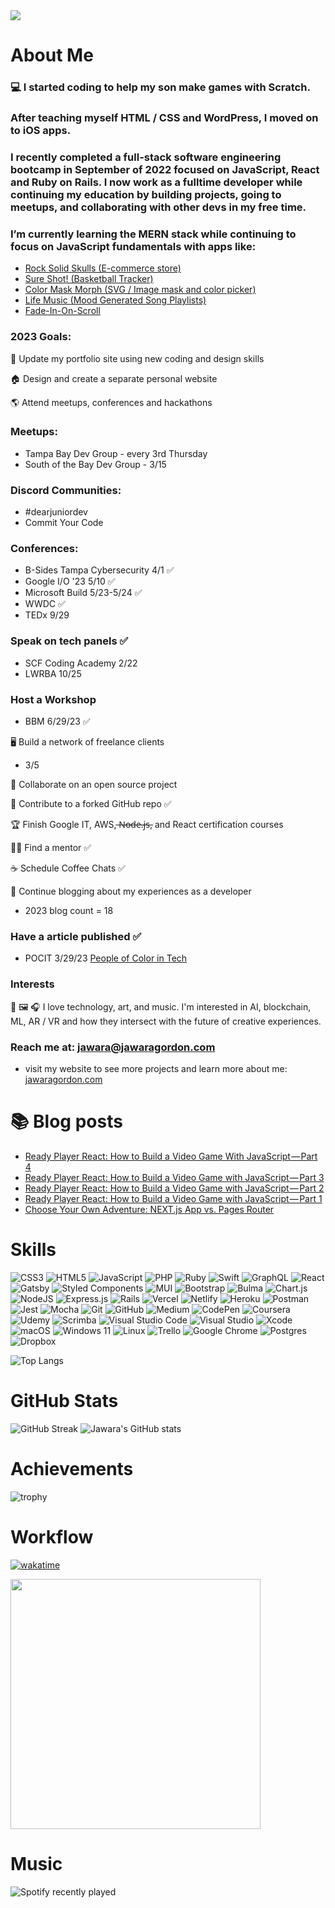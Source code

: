 <img width="auto" src="https://jawaragordon.com/img/name_badge.png"/>

# About Me

### 💻 I started coding to help my son make games with Scratch. 

### After teaching myself HTML / CSS and WordPress, I moved on to iOS apps. 

### I recently completed a full-stack software engineering bootcamp in September of 2022 focused on JavaScript, React and Ruby on Rails. I now work as a fulltime developer while continuing my education by building projects, going to meetups, and collaborating with other devs in my free time.

### I’m currently learning the MERN stack while continuing to focus on JavaScript fundamentals with apps like:
- <a href="https://rocksolidskulls.com">Rock Solid Skulls (E-commerce store)</a>
- <a href="https://jawaragordon.github.io/free-throw-counter/">Sure Shot! (Basketball Tracker)</a>
- <a href="https://css-masks.vercel.app/">Color Mask Morph (SVG / Image mask and color picker)</a>
- <a href="https://www.lifemusic.me/">Life Music (Mood Generated Song Playlists)</a>
- <a href="https://fade-in-on-scroll.vercel.app/">Fade-In-On-Scroll</a>


### 2023 Goals: 

💼 Update my portfolio site using new coding and design skills

🏠 Design and create a separate personal website 

🌎 Attend meetups, conferences and hackathons
### Meetups: 
- Tampa Bay Dev Group - every 3rd Thursday
- South of the Bay Dev Group - 3/15
### Discord Communities: 
- #dearjuniordev
- Commit Your Code 
### Conferences: 
- B-Sides Tampa Cybersecurity 4/1 ✅
- Google I/O '23 5/10 ✅
- Microsoft Build 5/23-5/24 ✅
- WWDC ✅
- TEDx 9/29


### Speak on tech panels ✅
- SCF Coding Academy 2/22 
- LWRBA 10/25

### Host a Workshop

- BBM 6/29/23 ✅


🖥 Build a network of freelance clients 
- 3/5

🤝 Collaborate on an open source project 

🤝 Contribute to a forked GitHub repo ✅

🏆 Finish Google IT, AWS,  ̶N̶o̶d̶e̶.̶j̶s̶, and React certification courses

🤜🤛 Find a mentor ✅

☕ Schedule Coffee Chats ✅

📝 Continue blogging about my experiences as a developer   
- 2023 blog count = 18

### Have a article published ✅
- POCIT 3/29/23 
<a href="https://peopleofcolorintech.com/articles/from-bootcamp-to-hired-how-i-got-a-developer-job-in-3-weeks/">People of Color in Tech</a>

### Interests

📲 🖼 🎧 I love technology, art, and music. I'm interested in AI, blockchain, ML, AR / VR and how they intersect with the future of creative experiences. 

### Reach me at: jawara@jawaragordon.com 
- visit my website to see more projects and learn more about me: <a href="https://jawaragordon.com">jawaragordon.com</a>

# 📚 Blog posts
<!-- BLOG-POST-LIST:START -->
- [Ready Player React: How to Build a Video Game With JavaScript — Part 4](https://medium.com/@jawaragordon/ready-player-react-how-to-build-a-video-game-with-javascript-part-4-b4396c85eec9?source=rss-d4be0cf41dad------2)
- [Ready Player React: How to Build a Video Game with JavaScript — Part 3](https://medium.com/@jawaragordon/ready-player-react-how-to-build-a-video-game-with-javascript-part-3-be633e4adcd4?source=rss-d4be0cf41dad------2)
- [Ready Player React: How to Build a Video Game with JavaScript — Part 2](https://medium.com/@jawaragordon/ready-player-react-how-to-build-a-video-game-with-javascript-part-2-29b29ea93a9c?source=rss-d4be0cf41dad------2)
- [Ready Player React: How to Build a Video Game with JavaScript — Part 1](https://medium.com/@jawaragordon/ready-player-react-how-to-build-a-video-game-with-javascript-part-1-fbda59e173f5?source=rss-d4be0cf41dad------2)
- [Choose Your Own Adventure: NEXT.js App vs. Pages Router](https://medium.com/@jawaragordon/choose-your-own-adventure-next-js-app-vs-pages-router-528dbf25b37f?source=rss-d4be0cf41dad------2)
<!-- BLOG-POST-LIST:END -->

# Skills 
![CSS3](https://img.shields.io/badge/css3-%231572B6.svg?style=for-the-badge&logo=css3&logoColor=white)
![HTML5](https://img.shields.io/badge/html5-%23E34F26.svg?style=for-the-badge&logo=html5&logoColor=white)
![JavaScript](https://img.shields.io/badge/javascript-%23323330.svg?style=for-the-badge&logo=javascript&logoColor=%23F7DF1E)
![PHP](https://img.shields.io/badge/php-%23777BB4.svg?style=for-the-badge&logo=php&logoColor=white)
![Ruby](https://img.shields.io/badge/ruby-%23CC342D.svg?style=for-the-badge&logo=ruby&logoColor=white)
![Swift](https://img.shields.io/badge/swift-F54A2A?style=for-the-badge&logo=swift&logoColor=white)
![GraphQL](https://img.shields.io/badge/-GraphQL-E10098?style=for-the-badge&logo=graphql&logoColor=white)
![React](https://img.shields.io/badge/react-%2320232a.svg?style=for-the-badge&logo=react&logoColor=%2361DAFB)
![Gatsby](https://img.shields.io/badge/Gatsby-%23663399.svg?style=for-the-badge&logo=gatsby&logoColor=white)
![Styled Components](https://img.shields.io/badge/styled--components-DB7093?style=for-the-badge&logo=styled-components&logoColor=white)
![MUI](https://img.shields.io/badge/MUI-%230081CB.svg?style=for-the-badge&logo=mui&logoColor=white)
![Bootstrap](https://img.shields.io/badge/bootstrap-%23563D7C.svg?style=for-the-badge&logo=bootstrap&logoColor=white)
![Bulma](https://img.shields.io/badge/bulma-00D0B1?style=for-the-badge&logo=bulma&logoColor=white)
![Chart.js](https://img.shields.io/badge/chart.js-F5788D.svg?style=for-the-badge&logo=chart.js&logoColor=white)
![NodeJS](https://img.shields.io/badge/node.js-6DA55F?style=for-the-badge&logo=node.js&logoColor=white)
![Express.js](https://img.shields.io/badge/express.js-%23404d59.svg?style=for-the-badge&logo=express&logoColor=%2361DAFB)
![Rails](https://img.shields.io/badge/rails-%23CC0000.svg?style=for-the-badge&logo=ruby-on-rails&logoColor=white)
![Vercel](https://img.shields.io/badge/vercel-%23000000.svg?style=for-the-badge&logo=vercel&logoColor=white)
![Netlify](https://img.shields.io/badge/netlify-%23000000.svg?style=for-the-badge&logo=netlify&logoColor=#00C7B7)
![Heroku](https://img.shields.io/badge/heroku-%23430098.svg?style=for-the-badge&logo=heroku&logoColor=white)
![Postman](https://img.shields.io/badge/Postman-FF6C37?style=for-the-badge&logo=postman&logoColor=white)
![Jest](https://img.shields.io/badge/-jest-%23C21325?style=for-the-badge&logo=jest&logoColor=white)
![Mocha](https://img.shields.io/badge/-mocha-%238D6748?style=for-the-badge&logo=mocha&logoColor=white)
![Git](https://img.shields.io/badge/git-%23F05033.svg?style=for-the-badge&logo=git&logoColor=white)
![GitHub](https://img.shields.io/badge/github-%23121011.svg?style=for-the-badge&logo=github&logoColor=white)
![Medium](https://img.shields.io/badge/Medium-12100E?style=for-the-badge&logo=medium&logoColor=white)
![CodePen](https://img.shields.io/badge/Codepen-000000?style=for-the-badge&logo=codepen&logoColor=white)
![Coursera](https://img.shields.io/badge/Coursera-%230056D2.svg?style=for-the-badge&logo=Coursera&logoColor=white)
![Udemy](https://img.shields.io/badge/Udemy-A435F0?style=for-the-badge&logo=Udemy&logoColor=white)
![Scrimba](https://img.shields.io/badge/scrimba-2B283A?style=for-the-badge&logo=scrimba&logoColor=white)
![Visual Studio Code](https://img.shields.io/badge/Visual%20Studio%20Code-0078d7.svg?style=for-the-badge&logo=visual-studio-code&logoColor=white)
![Visual Studio](https://img.shields.io/badge/Visual%20Studio-5C2D91.svg?style=for-the-badge&logo=visual-studio&logoColor=white)
![Xcode](https://img.shields.io/badge/Xcode-007ACC?style=for-the-badge&logo=Xcode&logoColor=white)
![macOS](https://img.shields.io/badge/mac%20os-000000?style=for-the-badge&logo=macos&logoColor=F0F0F0)
![Windows 11](https://img.shields.io/badge/Windows%2011-%230079d5.svg?style=for-the-badge&logo=Windows%2011&logoColor=white)
![Linux](https://img.shields.io/badge/Linux-FCC624?style=for-the-badge&logo=linux&logoColor=black)
![Trello](https://img.shields.io/badge/Trello-%23026AA7.svg?style=for-the-badge&logo=Trello&logoColor=white)
![Google Chrome](https://img.shields.io/badge/Google%20Chrome-4285F4?style=for-the-badge&logo=GoogleChrome&logoColor=white)
![Postgres](https://img.shields.io/badge/postgres-%23316192.svg?style=for-the-badge&logo=postgresql&logoColor=white)
![Dropbox](https://img.shields.io/badge/Dropbox-%233B4D98.svg?style=for-the-badge&logo=Dropbox&logoColor=white)

![Top Langs](https://github-readme-stats.vercel.app/api/top-langs/?username=jawaragordon&layout=compact)

# GitHub Stats
![GitHub Streak](https://github-readme-streak-stats.herokuapp.com?user=jawaragordon)
![Jawara's GitHub stats](https://github-readme-stats.vercel.app/api?username=jawaragordon&show_icons=true&theme=dark)

# Achievements 

![trophy](https://github-profile-trophy.vercel.app/?username=jawaragordon&theme=darkhub)

# Workflow
[![wakatime](https://wakatime.com/badge/user/b30e5734-aa0f-4fda-92b4-d7e1ba70ca99.svg)](https://wakatime.com/@b30e5734-aa0f-4fda-92b4-d7e1ba70ca99)

<img width="400px" src="https://wakatime.com/share/@JawaraGordon/6cf27356-d59e-45d3-931a-f104629d34e3.svg"/>


# Music
![Spotify recently played](https://spotify-recently-played-readme.vercel.app/api?user=eeuwxa3shvcx8p4d3dotoetc0&unique=true)
